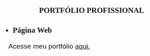 <!DOCTYPE html>
<nav>
    <div style="font-family: Times New Roman">
        <h1 style="text-align: center; font-weight: bold">
            PORTFÓLIO PROFISSIONAL
        </h1>
    </div>
    <div style="font-family: Times New Roman; position: relative; min-height: 100vh">
        <h2>
            <ul style="font-family: Times New Roman">
                <li style="font-size: 21px">
                    Página Web  
                </li>
            </ul>
        </h2>
            <ul>
                <p style="font-family: Arial; font-size: 19px">
                    Acesse meu portfólio
                    <a href="https://nun3s01.github.io/portfolio-page-web/"><u>aqui.</u></a>
                </p>
            </ul>
    </div>
    <div>
        <i><u><footer style="text-align: center; font-family: Times New Roman; bottom: 0;">Criado por Cauã Nunes Novaes</footer></u></i>
    </div>
</nav>